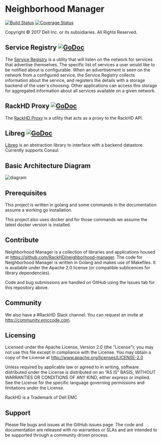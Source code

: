 Neighborhood Manager
====================

[![Build Status](https://travis-ci.org/RackHD/neighborhood-manager.svg?branch=master)](https://travis-ci.org/RackHD/neighborhood-manager)
[![Coverage Status](https://coveralls.io/repos/github/RackHD/neighborhood-manager/badge.svg?branch=master)](https://coveralls.io/github/RackHD/neighborhood-manager?branch=master)

Copyright © 2017 Dell Inc. or its subsidiaries.  All Rights Reserved. 

## Service Registry [![GoDoc](https://godoc.org/github.com/RackHD/neighborhood-manager/registry?status.svg)](https://godoc.org/github.com/RackHD/neighborhood-manager/registry)
The [Service Registry](https://github.com/RackHD/neighborhood-manager/tree/master/registry) is a utility that will listen on the network for services that advertise themselves. The specific list of services a user would like to be notified about is configurable. When an advertisement is seen on the network from a configured service, the Service Registry collects information about the service, and registers the details with a storage backend of the user's choosing. Other applications can access this storage for aggregated information about all services available on a given network.

## RackHD Proxy [![GoDoc](https://godoc.org/github.com/RackHD/neighborhood-manager/rackhd?status.svg)](https://godoc.org/github.com/RackHD/neighborhood-manager/rackhd)
The [RackHD Proxy](https://github.com/RackHD/neighborhood-manager/tree/master/rackhd) is a utility that acts as a proxy to the RackHD API.

## Libreg [![GoDoc](https://godoc.org/github.com/RackHD/neighborhood-manager/libreg?status.svg)](https://godoc.org/github.com/RackHD/neighborhood-manager/libreg)

[Libreg](https://github.com/RackHD/neighborhood-manager/tree/master/libreg) is an abstraction library to interface with a backend datastore.  Currently supports Consul.

Basic Architecture Diagram
------------------

![diagram](https://github.com/RackHD/neighborhood-manager/blob/gh-pages/NM_02OCT2016-1.png?raw=true)

Prerequisites
-------------

This project is written in golang and some commands in the documentation assume a working go installation.

This project also uses docker and for those commands we assume the latest docker version is installed.

Contribute
----------

Neighborhood Manager is a collection of libraries and applications housed at https://github.com/RackHD/neighborhood-manager. The code for Neighborhood Manager is written in Golang and makes use of Makefiles. It is available under the Apache 2.0 license (or compatible sublicences for library dependencies).

Code and bug submissions are handled on GitHub using the Issues tab for this repository above.

Community
---------

We also have a #RackHD Slack channel: You can request an invite at http://community.emccode.com.


Licensing
---------

Licensed under the Apache License, Version 2.0 (the “License”); you may not use this file except in compliance with the License. You may obtain a copy of the License at http://www.apache.org/licenses/LICENSE-2.0

Unless required by applicable law or agreed to in writing, software distributed under the License is distributed on an “AS IS” BASIS, WITHOUT WARRANTIES OR CONDITIONS OF ANY KIND, either express or implied. See the License for the specific language governing permissions and limitations under the License.

RackHD is a Trademark of Dell EMC

Support
-------

Please file bugs and issues at the GitHub issues page. The code and documentation are released with no warranties or SLAs and are intended to be supported through a community driven process.
